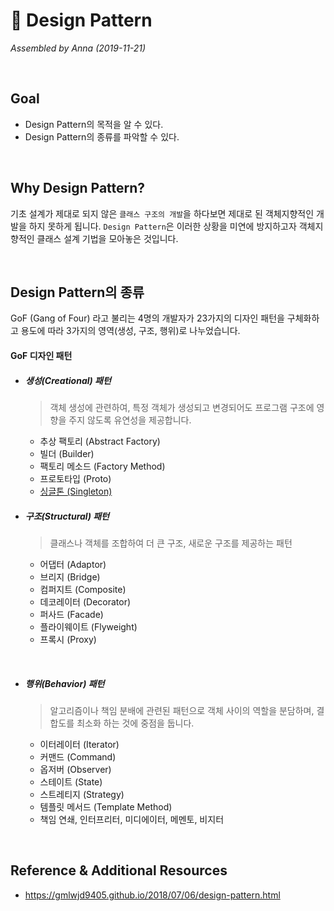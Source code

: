 # 🍐 Design Pattern

*Assembled by Anna (2019-11-21)*

<br/>

## Goal

- Design Pattern의 목적을 알 수 있다.
- Design Pattern의 종류를 파악할 수 있다.

<br/>

## Why Design Pattern? 

기초 설계가 제대로 되지 않은 `클래스 구조의 개발`을 하다보면 제대로 된 객체지향적인 개발을 하지 못하게 됩니다. `Design Pattern`은 이러한 상황을 미연에 방지하고자 객체지향적인 클래스 설계 기법을 모아놓은 것입니다.

<br/>

## Design Pattern의 종류

GoF (Gang of Four) 라고 불리는 4명의 개발자가 23가지의 디자인 패턴을 구체화하고 용도에 따라 3가지의 영역(생성, 구조, 행위)로 나누었습니다.

#### GoF 디자인 패턴

* ##### 생성(Creational) 패턴

  > 객체 생성에 관련하여, 특정 객체가 생성되고 변경되어도 프로그램 구조에 영향을 주지 않도록 유연성을 제공합니다.

  * 추상 팩토리 (Abstract Factory)
  * 빌더 (Builder)
  * 팩토리 메소드 (Factory Method)
  * 프로토타입 (Proto)
  * [싱글톤 (Singleton)](https://github.com/GimunLee/tech-refrigerator/blob/master/Design%20Pattern/Singleton%20Pattern.md#%EF%B8%8F-singleton-pattern)
    

* ##### 구조(Structural) 패턴

  > 클래스나 객체를 조합하여 더 큰 구조, 새로운 구조를 제공하는 패턴

  * 어댑터 (Adaptor)
  * 브리지 (Bridge)
  * 컴퍼지트 (Composite)
  * 데코레이터 (Decorator)
  * 퍼사드 (Facade)
  * 플라이웨이트 (Flyweight)
  * 프록시 (Proxy)
    
<br/>

* ##### 행위(Behavior) 패턴

  > 알고리즘이나 책임 분배에 관련된 패턴으로 객체 사이의 역할을 분담하며, 결합도를 최소화 하는 것에 중점을 둡니다.

  * 이터레이터 (Iterator)
  * 커맨드 (Command)
  * 옵저버 (Observer)
  * 스테이트 (State)
  * 스트레티지 (Strategy)
  * 템플릿 메서드 (Template Method)
  * 책임 연쇄, 인터프리터, 미디에이터, 메멘토, 비지터

<br/>

## Reference & Additional Resources

- <https://gmlwjd9405.github.io/2018/07/06/design-pattern.html>



 


